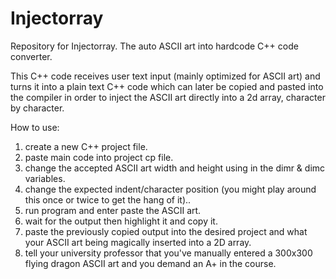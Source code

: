 # Injectorray
Repository for Injectorray. The auto ASCII art into hardcode C++ code converter.

This C++ code receives user text input (mainly optimized for ASCII art) and turns it into a plain text C++ code which can 
later be copied and pasted into the compiler in order to inject the ASCII art directly into a 2d array, character by character.

How to use:
1) create a new C++ project file.
2) paste main code into project cp file.
3) change the accepted ASCII art width and height using in the dimr & dimc variables.
4) change the expected indent/character position (you might play around this once or twice to get the hang of it)..
5) run program and enter paste the ASCII art.
6) wait for the output then highlight it and copy it.
7) paste the previously copied output into the desired project and what your ASCII art being magically inserted into a 2D array.
8) tell your university professor that you've manually entered a 300x300 flying dragon ASCII art and you demand an A+ in the course.
